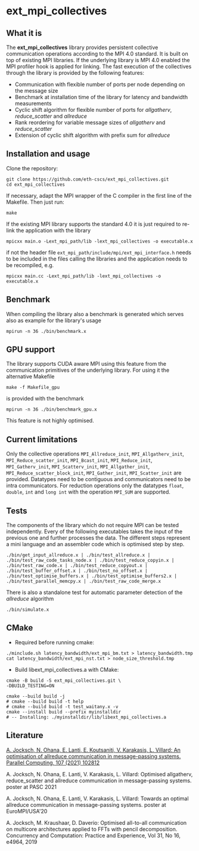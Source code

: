 # ext_mpi_collectives

## What it is

The **ext_mpi_collectives** library provides persistent collective communication operations according to the MPI 4.0 standard. It is built on top of existing MPI libraries. If the underlying library is MPI 4.0 enabled the MPI profiler hook is applied for linking. The fast execution of the collectives through the library is provided by the following features:

 - Communication with flexible number of ports per node depending on the message size
 - Benchmark at installation time of the library for latency and bandwidth measurements
 - Cyclic shift algorithm for flexible number of ports for *allgatherv*, *reduce_scatter* and *allreduce*
 - Rank reordering for variable message sizes of *allgatherv* and *reduce_scatter*
 - Extension of cyclic shift algorithm with prefix sum for *allreduce*

## Installation and usage

Clone the repository:

```
git clone https://github.com/eth-cscs/ext_mpi_collectives.git
cd ext_mpi_collectives
```

If necessary, adapt the MPI wrapper of the C compiler in the first line of the Makefile. Then just run:

```
make
```

If the existing MPI library supports the standard 4.0 it is just required to re-link the application with the library

```
mpicxx main.o -Lext_mpi_path/lib -lext_mpi_collectives -o executable.x
```

if not the header file `ext_mpi_path/include/mpi/ext_mpi_interface.h` needs to be included in the files calling the libraries and the application needs to be recompiled, e.g.

```
mpicxx main.cc -Lext_mpi_path/lib -lext_mpi_collectives -o executable.x
```

## Benchmark

When compiling the library also a benchmark is generated which serves also as example for the library\'s usage

```
mpirun -n 36 ./bin/benchmark.x
```

## GPU support

The library supports CUDA aware MPI using this feature from the communication primitives of the underlying library. For using it the alternative Makefile

```
make -f Makefile_gpu
```

is provided with the benchmark

```
mpirun -n 36 ./bin/benchmark_gpu.x
```

This feature is not highly optimised.

## Current limitations

Only the collective operations `MPI_Allreduce_init`, `MPI_Allgatherv_init`, `MPI_Reduce_scatter_init`, `MPI_Bcast_init`, `MPI_Reduce_init`, `MPI_Gatherv_init`, `MPI_Scatterv_init`, `MPI_Allgather_init`, `MPI_Reduce_scatter_block_init`, `MPI_Gather_init`, `MPI_Scatter_init` are provided. Datatypes need to be contiguous and communicators need to be intra communicators. For reduction operations only the datatypes `float`, `double`, `int` and `long int` with the operation `MPI_SUM` are supported.

## Tests

The components of the library which do not require MPI can be tested independently. Every of the following executables takes the input of the previous one and further processes the data. The different steps represent a mini language and an assembler code which is optimised step by step.

```
./bin/get_input_allreduce.x | ./bin/test_allreduce.x | ./bin/test_raw_code_tasks_node.x | ./bin/test_reduce_copyin.x | ./bin/test_raw_code.x | ./bin/test_reduce_copyout.x | ./bin/test_buffer_offset.x | ./bin/test_no_offset.x | ./bin/test_optimise_buffers.x | ./bin/test_optimise_buffers2.x | ./bin/test_parallel_memcpy.x | ./bin/test_raw_code_merge.x
```

There is also a standalone test for automatic parameter detection of the *allreduce* algorithm

```
./bin/simulate.x
```

## CMake

- Required before running cmake:

```
./minclude.sh latency_bandwidth/ext_mpi_bm.txt > latency_bandwidth.tmp
cat latency_bandwidth/ext_mpi_nst.txt > node_size_threshold.tmp
```

- Build libext_mpi_collectives.a with CMake:

```
cmake -B build -S ext_mpi_collectives.git \
-DBUILD_TESTING=ON

cmake --build build -j
# cmake --build build -t help
# cmake --build build -t test_waitany.x -v
cmake --install build --prefix myinstalldir
# -- Installing: ./myinstalldir/lib/libext_mpi_collectives.a
```


## Literature

[A. Jocksch, N. Ohana, E. Lanti, E. Koutsaniti, V. Karakasis, L. Villard: An optimisation of allreduce communication in message-passing systems. Parallel Computing, 107 (2021) 102812](https://doi.org/10.1016/j.parco.2021.102812)

A. Jocksch, N. Ohana, E. Lanti, V. Karakasis, L. Villard: Optimised allgatherv, reduce_scatter and allreduce communication in message-passing systems. poster at PASC 2021

A. Jocksch, N. Ohana, E. Lanti, V. Karakasis, L. Villard: Towards an optimal allreduce communication in message-passing systems. poster at EuroMPI/USA'20

A. Jocksch, M. Kraushaar, D. Daverio: Optimised all-to-all communication on multicore architectures applied to FFTs with pencil decomposition. Concurrency and Computation: Practice and Experience, Vol 31, No 16, e4964, 2019
